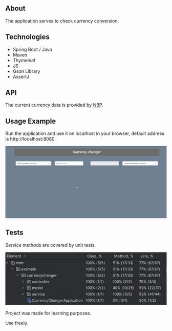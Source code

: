 ## About

The application serves to check currency conversion.

## Technologies

- Spring Boot / Java
- Maven
- Thymeleaf
- JS
- Gson Library
- AssertJ

## API

The current currency data is provided by [NBP](http://api.nbp.pl/).

## Usage Example

Run the application and use it on localhost in your browser, default address is http://localhost:8080.

![ Alt text](readme-files/CurrencyApp.gif)

## Tests

Service methods are covered by unit tests.

![ Alt text](readme-files/tests.png)

Project was made for learning purposes.

Use freely.
